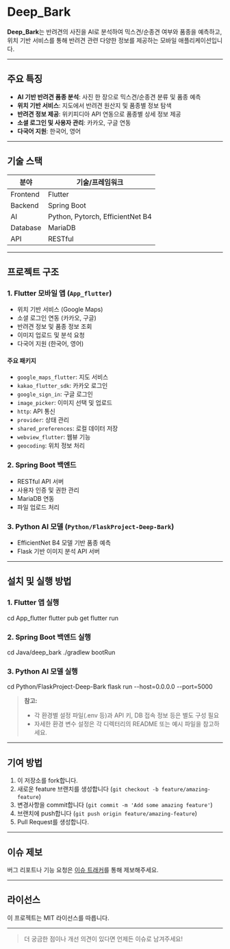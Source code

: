 # Deep_Bark

**Deep_Bark**는 반려견의 사진을 AI로 분석하여 믹스견/순종견 여부와 품종을 예측하고, 위치 기반 서비스를 통해 반려견 관련 다양한 정보를 제공하는 모바일 애플리케이션입니다.

---

## 주요 특징

- **AI 기반 반려견 품종 분석**: 사진 한 장으로 믹스견/순종견 분류 및 품종 예측
- **위치 기반 서비스**: 지도에서 반려견 원산지 및 품종별 정보 탐색
- **반려견 정보 제공**: 위키피디아 API 연동으로 품종별 상세 정보 제공
- **소셜 로그인 및 사용자 관리**: 카카오, 구글 연동
- **다국어 지원**: 한국어, 영어

---

## 기술 스택

| 분야     | 기술/프레임워크                     |
| -------- | ----------------------------------- |
| Frontend | Flutter                             |
| Backend  | Spring Boot                         |
| AI       | Python, Pytorch, EfficientNet B4 |
| Database | MariaDB                             |
| API      | RESTful                             |

---

## 프로젝트 구조

### 1. Flutter 모바일 앱 (`App_flutter`)

- 위치 기반 서비스 (Google Maps)
- 소셜 로그인 연동 (카카오, 구글)
- 반려견 정보 및 품종 정보 조회
- 이미지 업로드 및 분석 요청
- 다국어 지원 (한국어, 영어)

#### 주요 패키지

- `google_maps_flutter`: 지도 서비스
- `kakao_flutter_sdk`: 카카오 로그인
- `google_sign_in`: 구글 로그인
- `image_picker`: 이미지 선택 및 업로드
- `http`: API 통신
- `provider`: 상태 관리
- `shared_preferences`: 로컬 데이터 저장
- `webview_flutter`: 웹뷰 기능
- `geocoding`: 위치 정보 처리

### 2. Spring Boot 백엔드

- RESTful API 서버
- 사용자 인증 및 권한 관리
- MariaDB 연동
- 파일 업로드 처리

### 3. Python AI 모델 (`Python/FlaskProject-Deep-Bark`)

- EfficientNet B4 모델 기반 품종 예측
- Flask 기반 이미지 분석 API 서버

---

## 설치 및 실행 방법

### 1. Flutter 앱 실행

cd App_flutter
flutter pub get
flutter run

### 2. Spring Boot 백엔드 실행

cd Java/deep_bark
./gradlew bootRun

### 3. Python AI 모델 실행

cd Python/FlaskProject-Deep-Bark
flask run --host=0.0.0.0 --port=5000

> **참고:**
>
> - 각 환경별 설정 파일(.env 등)과 API 키, DB 접속 정보 등은 별도 구성 필요
> - 자세한 환경 변수 설정은 각 디렉터리의 README 또는 예시 파일을 참고하세요.

---

## 기여 방법

1. 이 저장소를 fork합니다.
2. 새로운 feature 브랜치를 생성합니다 (`git checkout -b feature/amazing-feature`)
3. 변경사항을 commit합니다 (`git commit -m 'Add some amazing feature'`)
4. 브랜치에 push합니다 (`git push origin feature/amazing-feature`)
5. Pull Request를 생성합니다.

---

## 이슈 제보

버그 리포트나 기능 요청은 [이슈 트래커](https://github.com/Ihan0316/Deep_Bark/issues)를 통해 제보해주세요.

---

## 라이선스

이 프로젝트는 MIT 라이선스를 따릅니다.

---

> 더 궁금한 점이나 개선 의견이 있다면 언제든 이슈로 남겨주세요!
